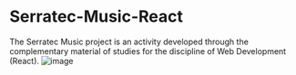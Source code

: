 # Serratec-Music-React
The Serratec Music project is an activity developed through the complementary material of studies for the discipline of Web Development (React).
![image](https://user-images.githubusercontent.com/110864780/201749586-8c15dea9-e420-4f7b-92a8-fc1d0c818db4.png)

